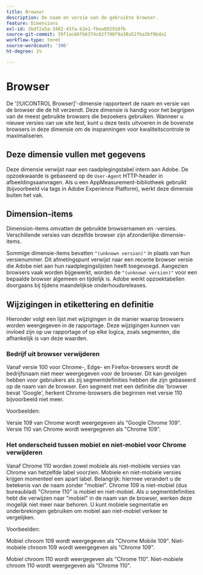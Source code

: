 ```yaml
---
title: Browser
description: De naam en versie van de gebruikte browser.
feature: Dimensions
exl-id: 2bdf2a5a-3482-43fa-b2e1-fbea892918fb
source-git-commit: 39f1ac66fb6374c62f790f9a38a52fba3bf9bda1
workflow-type: tm+mt
source-wordcount: '396'
ht-degree: 1%

---
```


# Browser

De &#39;[!UICONTROL Browser]&#39;-dimensie rapporteert de naam en versie van de browser die de hit verzendt. Deze dimensie is handig voor het begrijpen van de meest gebruikte browsers die bezoekers gebruiken. Wanneer u nieuwe versies van uw site test, kunt u deze tests uitvoeren in de bovenste browsers in deze dimensie om de inspanningen voor kwaliteitscontrole te maximaliseren.

## Deze dimensie vullen met gegevens

Deze dimensie verwijst naar een raadplegingstabel intern aan Adobe. De opzoekwaarde is gebaseerd op de `User-Agent` HTTP-header in afbeeldingsaanvragen. Als u een AppMeasurement-bibliotheek gebruikt (bijvoorbeeld via tags in Adobe Experience Platform), werkt deze dimensie buiten het vak.

## Dimension-items

Dimension-items omvatten de gebruikte browsernamen en -versies. Verschillende versies van dezelfde browser zijn afzonderlijke dimensie-items.

Sommige dimensie-items bevatten `"(unknown version)"` in plaats van hun versienummer. Dit afmetingspunt verwijst naar een recente browser versie die Adobe niet aan hun raadplegingslijsten heeft toegevoegd. Aangezien browsers vaak worden bijgewerkt, worden de `"(unknown version)"` voor een bepaalde browser algemeen en tijdelijk is. Adobe werkt opzoektabellen doorgaans bij tijdens maandelijkse onderhoudsreleases.

## Wijzigingen in etikettering en definitie

Hieronder volgt een lijst met wijzigingen in de manier waarop browsers worden weergegeven in de rapportage. Deze wijzigingen kunnen van invloed zijn op uw rapportage of op elke logica, zoals segmenten, die afhankelijk is van deze waarden.

### Bedrijf uit browser verwijderen

Vanaf versie 100 voor Chrome-, Edge- en Firefox-browsers wordt de bedrijfsnaam niet meer weergegeven voor de browser. Dit kan gevolgen hebben voor gebruikers als zij segmentdefinities hebben die zijn gebaseerd op de naam van de browser. Een segment met een definitie die &#39;browser bevat &#39;Google&#39;, herkent Chrome-browsers die beginnen met versie 110 bijvoorbeeld niet meer.

Voorbeelden:

Versie 109 van Chrome wordt weergegeven als &quot;Google Chrome 109&quot;.
Versie 110 van Chrome wordt weergegeven als &quot;Chrome 109&quot;.

### Het onderscheid tussen mobiel en niet-mobiel voor Chrome verwijderen

Vanaf Chrome 110 worden zowel mobiele als niet-mobiele versies van Chrome van hetzelfde label voorzien. Mobiele en niet-mobiele versies krijgen momenteel een apart label. Belangrijk: hiermee verandert u de betekenis van de naam zonder &quot;mobiel&quot;. Chrome 109 is niet-mobiel (dus bureaublad) &quot;Chrome 110&quot; is mobiel en niet-mobiel. Als u segmentdefinities hebt die verwijzen naar &quot;mobiel&quot; in de naam van de browser, werken deze mogelijk niet meer naar behoren. U kunt mobiele segmentatie en onderbrekingen gebruiken om mobiel aan niet-mobiel verkeer te vergelijken.

Voorbeelden:

Mobiel chroom 109 wordt weergegeven als &quot;Chrome Mobile 109&quot;.
Niet-mobiele chroom 109 wordt weergegeven als &quot;Chrome 109&quot;.

Mobiel chroom 110 wordt weergegeven als &quot;Chrome 110&quot;.
Niet-mobiele chroom 110 wordt weergegeven als &quot;Chrome 110&quot;.
